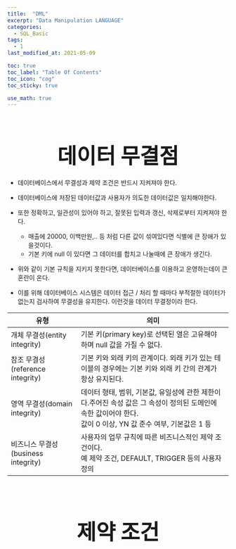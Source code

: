 ```yaml
---
title:  "DML"
excerpt: "Data Manipulation LANGUAGE"
categories:
  - SQL_Basic
tags:
  - 1
last_modified_at: 2021-05-09

toc: true
toc_label: "Table Of Contents"
toc_icon: "cog"
toc_sticky: true

use_math: true
---
```


<br>

# <center><font size="15">데이터 무결점</font></center>

- 데이터베이스에서 무결성과 제약 조건은 반드시 지켜져야 한다.

- 데이터베이스에 저장된 데이터값과 사용자가 의도한 데이터값은 일치해야한다.
- 또한 정확하고, 일관성이 있어야 하고, 잘못된 입력과 갱신, 삭제로부터 지켜져야 한다.
  - 매출에 20000, 이백만원,.. 등 처럼 다른 값이 섞여있다면 식별에 큰 장애가 있을것이다.
  - 기본 키에 null 이 있다면 그 데이터를 합치고 나눌때에 큰 장애가 생긴다.
- 위와 같이 기본 규칙을 지키지 못한다면, 데이터베이스를 이용하고 운영하는데이 큰 혼란이 온다.
- 이를 위해 데이터베이스 시스템은 데이터 접근 / 처리 할 때마다 부적절한 데이터가 없는지 검사하여 무결성을 유지한다. 이런것을 데이터 무결정이라 한다. 



| 유형                                | 의미                                                         |
| ----------------------------------- | ------------------------------------------------------------ |
| 개체 무결성(entity integrity)       | 기본 키(primary key)로 선택된 열은 고유해야 하며 null 값을 가질 수 없다. |
| 참조 무결성(reference integrity)    | 기본 키와 외래 키의 관계이다. 외래 키가 있는 테이블의 경우에는 기본 키와 외래 키 간의 관계가 항상 유지된다. |
| 영역 무결성(domain integrity)       | 데이터 형태, 범위, 기본값, 유일성에 관한 제한이다.주어진 속성 값은 그 속성이 정의된 도메인에 속한 값이어야 한다. <br />값이 0 이상, YN 값 준수 여부, 기본값은 1 등 |
| 비즈니스 무결성(business integrity) | 사용자의 업무 규칙에 따른 비즈니스적인 제약 조건이다.<br />예 제약 조건, DEFAULT, TRIGGER 등의 사용자 정의 |

<BR>

<BR>

# <center><font size="15">제약 조건</font></center>

